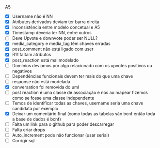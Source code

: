 A5

- [x] Username não é NN
- [x] Atributos derivados deviam ter barra direita
- [X] Inconsistência entre modelo concetual e A5
- [X] Timestamp deveria ter NN, entre outros
- [ ] Deve Upvote e downvote poder ser NULL?
- [X] media_category e media_tag têm chaves erradas
- [X] post_comment não está ligado com user
- [X] R11 faltam atributos
- [X] post_reaction está mal modelado
- [ ] Domínios deviamos por algo relacionado com os upvotes positivos ou negativos
- [ ] Dependências funcionais devem ter mais do que uma chave
- [ ] response não está modelada
- [X] conversation foi removida do uml
- [ ] post reaction é uma classe de associação e nós ao mapear fizemos como se fosse uma classe independente
- [ ] Temos de identificar todas as chaves, username seria uma chave candidata por exemplo
- [X] Deixar um comentário final (como todas as tabelas são bcnf então toda a base de dados é bcnf)
- [ ] Falta um link para o github para poder descarregar
- [ ] Falta criar drops
- [ ] Auto_increment pode não funcionar (usar serial)
- [ ] Corrigir sql
